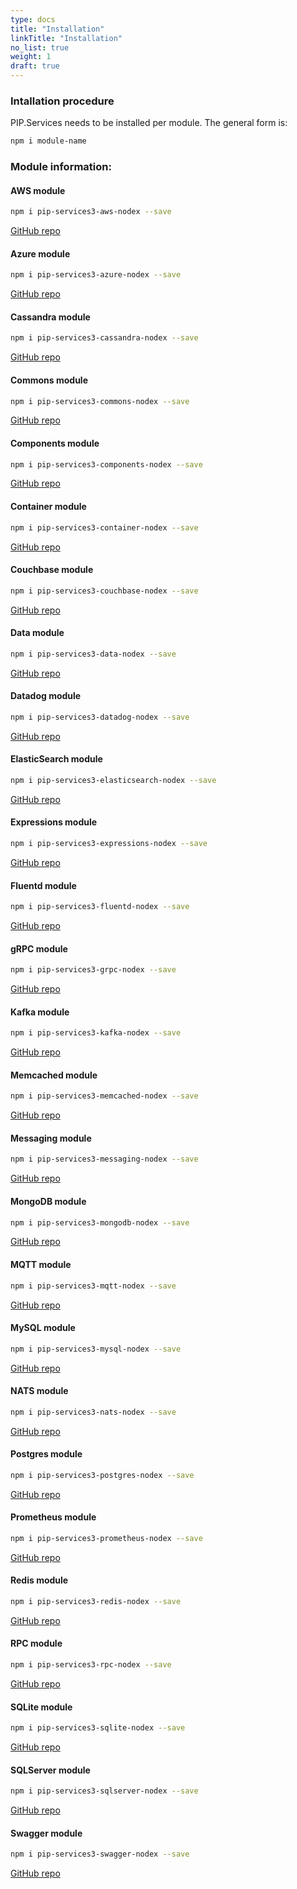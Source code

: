 ```yaml
---
type: docs
title: "Installation"
linkTitle: "Installation" 
no_list: true
weight: 1
draft: true
---
```


### Intallation procedure

PIP.Services needs to be installed per module. The general form is:

```bash
npm i module-name
```

### Module information:


#### AWS module

```bash
npm i pip-services3-aws-nodex --save
```
[GitHub repo](https://github.com/pip-services3-nodex/pip-services3-aws-nodex)

#### Azure module

```bash
npm i pip-services3-azure-nodex --save
```
[GitHub repo](https://github.com/pip-services3-nodex/pip-services3-azure-nodex)

#### Cassandra module

```bash
npm i pip-services3-cassandra-nodex --save
```
[GitHub repo](https://github.com/pip-services3-nodex/pip-services3-cassandra-nodex)

#### Commons module

```bash
npm i pip-services3-commons-nodex --save
```
[GitHub repo](https://github.com/pip-services3-nodex/pip-services3-commons-nodex)

#### Components module 
```bash
npm i pip-services3-components-nodex --save
```
[GitHub repo](https://github.com/pip-services3-nodex/pip-services3-components-nodex)

#### Container module
```bash
npm i pip-services3-container-nodex --save
```
[GitHub repo](https://github.com/pip-services3-nodex/pip-services3-container-nodex)

#### Couchbase module
```bash
npm i pip-services3-couchbase-nodex --save
```
[GitHub repo](https://github.com/pip-services3-nodex/pip-services3-couchbase-nodex)

#### Data module
```bash
npm i pip-services3-data-nodex --save
```
[GitHub repo](https://github.com/pip-services3-nodex/pip-services3-data-nodex)

#### Datadog module
```bash
npm i pip-services3-datadog-nodex --save
```
[GitHub repo](https://github.com/pip-services3-nodex/pip-services3-datadog-nodex)

#### ElasticSearch module
```bash
npm i pip-services3-elasticsearch-nodex --save
```
[GitHub repo](https://github.com/pip-services3-nodex/pip-services3-elasticsearch-nodex)

#### Expressions module
```bash
npm i pip-services3-expressions-nodex --save
```
[GitHub repo](https://github.com/pip-services3-nodex/pip-services3-expressions-nodex)

#### Fluentd module
```bash
npm i pip-services3-fluentd-nodex --save
```
[GitHub repo](https://github.com/pip-services3-nodex/pip-services3-fluentd-nodex)

#### gRPC module
```bash
npm i pip-services3-grpc-nodex --save
```
[GitHub repo](https://github.com/pip-services3-nodex/pip-services3-grpc-nodex)

#### Kafka module
```bash
npm i pip-services3-kafka-nodex --save
```
[GitHub repo](https://github.com/pip-services3-nodex/pip-services3-kafka-nodex)

#### Memcached module
```bash
npm i pip-services3-memcached-nodex --save
```
[GitHub repo](https://github.com/pip-services3-nodex/pip-services3-memcached-nodex)

#### Messaging module
```bash
npm i pip-services3-messaging-nodex --save
```
[GitHub repo](https://github.com/pip-services3-nodex/pip-services3-messaging-nodex)

#### MongoDB module
```bash
npm i pip-services3-mongodb-nodex --save
```
[GitHub repo](https://github.com/pip-services3-nodex/pip-services3-mongodb-nodex)

#### MQTT module
```bash
npm i pip-services3-mqtt-nodex --save
```
[GitHub repo](https://github.com/pip-services3-nodex/pip-services3-mqtt-nodex)

#### MySQL module
```bash
npm i pip-services3-mysql-nodex --save
```
[GitHub repo](https://github.com/pip-services3-nodex/pip-services3-mysql-nodex)

#### NATS module
```bash
npm i pip-services3-nats-nodex --save
```
[GitHub repo](https://github.com/pip-services3-nodex/pip-services3-nats-nodex)

#### Postgres module
```bash
npm i pip-services3-postgres-nodex --save
```
[GitHub repo](https://github.com/pip-services3-nodex/pip-services3-postgres-nodex)

#### Prometheus module
```bash
npm i pip-services3-prometheus-nodex --save
```
[GitHub repo](https://github.com/pip-services3-nodex/pip-services3-prometheus-nodex)

#### Redis module
```bash
npm i pip-services3-redis-nodex --save
```
[GitHub repo](https://github.com/pip-services3-nodex/pip-services3-redis-nodex)

#### RPC module
```bash
npm i pip-services3-rpc-nodex --save
```
[GitHub repo](https://github.com/pip-services3-nodex/pip-services3-rpc-nodex)

#### SQLite module
```bash
npm i pip-services3-sqlite-nodex --save
```
[GitHub repo](https://github.com/pip-services3-nodex/pip-services3-sqlite-nodex)

#### SQLServer module
```bash
npm i pip-services3-sqlserver-nodex --save
```
[GitHub repo](https://github.com/pip-services3-nodex/pip-services3-sqlserver-nodex)


#### Swagger module
```bash
npm i pip-services3-swagger-nodex --save
```
[GitHub repo](https://github.com/pip-services3-nodex/pip-services3-swagger-nodex)

